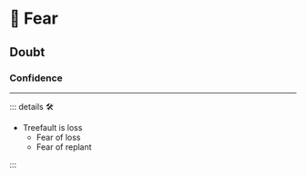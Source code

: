 
# 💜 <anima>Fear </anima>

## Doubt

### Confidence

---

<!-- =================================================== -->
<!-- =================================================== -->
<!-- =================================================== -->
<!-- =================================================== -->
<!-- =================================================== -->
::: details 🛠

- Treefault is loss
    - Fear of loss
    - Fear of replant

:::
